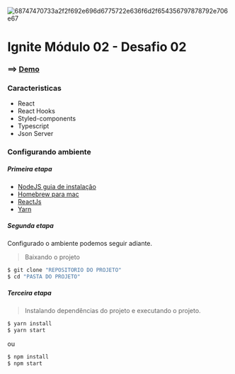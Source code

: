 ![68747470733a2f2f692e696d6775722e636f6d2f654356797878792e706e67](https://user-images.githubusercontent.com/85263053/168142184-e83fd81e-5d9a-4d1d-a6f6-fd555d5067ef.png)

# Ignite Módulo 02 - Desafio 02

### ==>  [Demo](https://bright-farmser.surge.sh/)


### Caracteristicas
  - React
  - React Hooks
  - Styled-components
  - Typescript
  - Json Server



### Configurando ambiente

##### Primeira etapa
- [NodeJS guia de instalação](https://nodejs.org/en/download/package-manager/ "Instalação")
- [Homebrew para mac](https://brew.sh/index_pt-br "Instalação")
- [ReactJs ](https://reactjs.org/docs/create-a-new-react-app.html "Instalação")
- [Yarn ](https://classic.yarnpkg.com/lang/en/docs/install/#debian-stable")


##### Segunda etapa

Configurado o ambiente podemos seguir adiante.

> Baixando o projeto
```sh
$ git clone "REPOSITORIO DO PROJETO"
$ cd "PASTA DO PROJETO"
```


##### Terceira etapa
> Instalando dependências do projeto e executando o projeto.
```sh
$ yarn install
$ yarn start
```
ou
```sh
$ npm install
$ npm start
```
